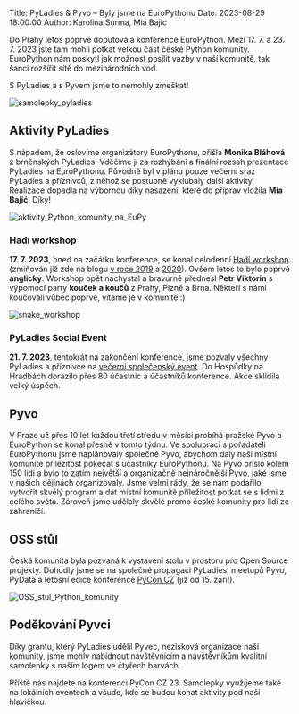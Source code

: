 Title: PyLadies & Pyvo – Byly jsme na EuroPythonu
Date: 2023-08-29 18:00:00
Author: Karolina Surma, Mia Bajic

Do Prahy letos poprvé doputovala konference EuroPython.
Mezi 17. 7. a 23. 7. 2023 jste tam mohli potkat velkou část české Python komunity.
EuroPython nám poskytl jak možnost posílit vazby v naší komunitě, tak šanci rozšířit sítě do mezinárodních vod.

S PyLadies a s Pyvem jsme to nemohly zmeškat!

![samolepky_pyladies]({static}/images/samolepky_pyladies_2023.jpg)


## Aktivity PyLadies

S nápadem, že oslovíme organizátory EuroPythonu, přišla **Monika Bláhová** z brněnských PyLadies.
Vděčíme jí za rozhýbání a finální rozsah prezentace PyLadies na EuroPythonu.
Původně byl v plánu pouze večerní sraz PyLadies a příznivců, z něhož se postupně vyklubaly další aktivity.
Realizace dopadla na výbornou díky nasazení, které do příprav vložila **Mia Bajić**. Díky!

![aktivity_Python_komunity_na_EuPy]({static}/images/czech_python_at_eupy.jpg)


### Hadí workshop

**17. 7. 2023**, hned na začátku konference, se konal celodenní [Hadí workshop](https://ep2023.europython.eu/pyladies-workshop)
(zmiňován již zde na blogu [v roce 2019](https://blog.python.cz/pyladies-snake-report) a [2020](https://blog.python.cz/Hadi-workshop-v-Brne])).
Ovšem letos to bylo poprvé **anglicky**.
Workshop opět nachystal a bravurně přednesl **Petr Viktorin** s výpomocí party **kouček a koučů** z Prahy, Plzně a Brna.
Někteří s námi koučovali vůbec poprvé, vítáme je v komunitě :)

![snake_workshop]({static}/images/snake-workshop-eupy-2023.jpg)

### PyLadies Social Event

**21. 7. 2023**, tentokrát na zakončení konference, jsme pozvaly všechny PyLadies a příznivce na [večerní společenský event](https://ep2023.europython.eu/pyladies-social-event).
Do Hospůdky na Hradbách dorazilo přes 80 účastnic a účastníků konference.
Akce sklidila velký úspěch.

## Pyvo
V Praze už přes 10 let každou třetí středu v měsíci probíhá pražské Pyvo a EuroPython se konal přesně v tomto týdnu.
Ve spolupráci s pořadateli EuroPythonu jsme naplánovaly společné Pyvo, abychom daly naší místní komunitě příležitost pokecat s účastníky EuroPythonu.
Na Pyvo přišlo kolem 150 lidí a bylo to zatím největší a organizačně nejnáročnější Pyvo, jaké jsme v našich dějinách organizovaly.
Jsme velmi rády, že se nám podařilo vytvořit skvělý program a dát místní komunitě příležitost potkat se s lidmi z celého světa.
Zároveň jsme udělaly skvělé promo české komunity pro lidi ze zahraničí.

## OSS stůl

Česká komunita byla pozvaná k vystavení stolu v prostoru pro Open Source projekty.
Dohodly jsme se na společné propagaci PyLadies, meetupů Pyvo, PyData a letošní edice konference [PyCon CZ](https://cz.pycon.org/2023/) (již od 15. září!).

![OSS_stul_Python_komunity]({static}/images/oss_table_at_eupy_2023.jpg)

## Poděkování Pyvci

Díky grantu, který PyLadies udělil Pyvec, nezisková organizace naší komunity, jsme mohly nabídnout návštěvnicím a návštěvníkům kvalitní samolepky s naším logem ve čtyřech barvách.

Příště nás najdete na konferenci PyCon CZ 23. Samolepky využíjeme také na lokálních eventech a všude, kde se budou konat aktivity pod naší hlavičkou.
